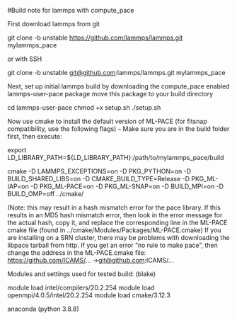 #Build note for lammps with compute_pace

First download lammps from git

git clone -b unstable https://github.com/lammps/lammps.git 
mylammps_pace

or with SSH

git clone -b unstable git@github.com:lammps/lammps.git mylammps_pace

Next, set up initial lammps build by downloading the compute_pace enabled lammps-user-pace package move this package to your build directory 

cd lammps-user-pace
chmod +x setup.sh
./setup.sh

Now use cmake to install the default version of ML-PACE (for fitsnap compatibility, use the following flags) – Make sure you are in the build folder first, then execute:

export LD_LIBRARY_PATH=${LD_LIBRARY_PATH}:/path/to/mylammps_pace/build

cmake -D LAMMPS_EXCEPTIONS=on -D PKG_PYTHON=on -D BUILD_SHARED_LIBS=on -D CMAKE_BUILD_TYPE=Release -D PKG_ML-IAP=on -D PKG_ML-PACE=on -D PKG_ML-SNAP=on -D BUILD_MPI=on -D BUILD_OMP=off ../cmake/

(Note: this may result in a hash mismatch error for the pace library. If this results in an MD5 hash mismatch error, then look in the error message for the actual hash, copy it, and replace the corresponding line in the ML-PACE cmake file (found in  ../cmake/Modules/Packages/ML-PACE.cmake) 
If you are installing on a SRN cluster, there may be problems with downloading the libpace tarball from http. If you get an error “no rule to make pace”, then change the address in the ML-PACE.cmake file:
https://github.com/ICAMS/... ->git@github.com:ICAMS/...

Modules and settings used for tested build: (blake)

module load intel/compilers/20.2.254
module load openmpi/4.0.5/intel/20.2.254
module load cmake/3.12.3

anaconda (python 3.8.8)

